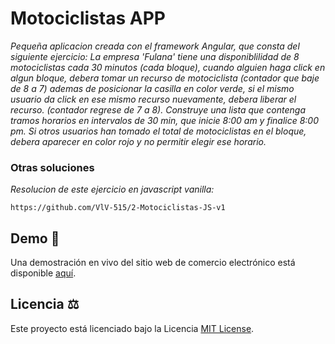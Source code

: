 # Motociclistas APP

_Pequeña aplicacion creada con el framework Angular, que consta del siguiente ejercicio:_
_La empresa 'Fulana' tiene una disponiblilidad de 8 motociclistas cada 30 minutos (cada bloque), cuando alguien haga click en algun bloque, debera tomar un recurso de motociclista (contador que baje de 8 a 7) ademas de posicionar la casilla en color verde, si el mismo usuario da click en ese mismo recurso nuevamente, debera liberar el recurso. (contador regrese de 7 a 8)._
_Construye una lista que contenga tramos horarios en intervalos de 30 min, que inicie 8:00 am y finalice 8:00 pm._
_Si otros usuarios han tomado el total de motociclistas en el bloque, debera aparecer en color rojo y no permitir elegir ese horario._

### Otras soluciones

_Resolucion de este ejercicio en javascript vanilla:_

```
https://github.com/VlV-515/2-Motociclistas-JS-v1
```
## Demo 🚀

Una demostración en vivo del sitio web de comercio electrónico está disponible [aquí](https://ecommerce-vlv.netlify.app/home).

## Licencia ⚖️

Este proyecto está licenciado bajo la Licencia [MIT License](LICENSE).
